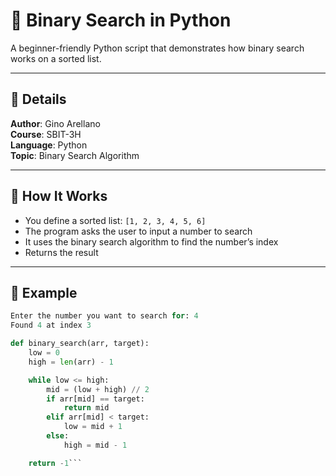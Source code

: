 # 🔎 Binary Search in Python

A beginner-friendly Python script that demonstrates how binary search works on a sorted list.

---

## 📌 Details

**Author**: Gino Arellano  
**Course**: SBIT-3H  
**Language**: Python  
**Topic**: Binary Search Algorithm

---

## 🧠 How It Works

- You define a sorted list: `[1, 2, 3, 4, 5, 6]`
- The program asks the user to input a number to search
- It uses the binary search algorithm to find the number’s index
- Returns the result

---

## 🧪 Example

```python
Enter the number you want to search for: 4  
Found 4 at index 3

def binary_search(arr, target):
    low = 0
    high = len(arr) - 1

    while low <= high:
        mid = (low + high) // 2
        if arr[mid] == target:
            return mid
        elif arr[mid] < target:
            low = mid + 1
        else:
            high = mid - 1

    return -1```

